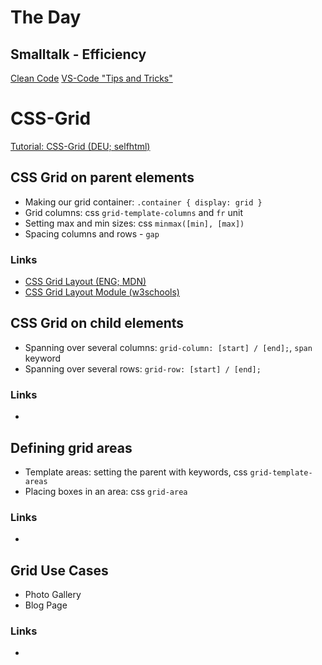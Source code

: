 # The Day

## Smalltalk - Efficiency

[Clean Code]()
[VS-Code "Tips and Tricks"](https://code.visualstudio.com/docs/getstarted/tips-and-tricks)

# CSS-Grid

[Tutorial: CSS-Grid (DEU; selfhtml)](https://wiki.selfhtml.org/wiki/CSS/Tutorials/Grid)

## CSS Grid on parent elements

- Making our grid container: `.container { display: grid }`
- Grid columns: css `grid-template-columns` and `fr` unit
- Setting max and min sizes: css `minmax([min], [max])`
- Spacing columns and rows - `gap`

### Links
- [CSS Grid Layout (ENG; MDN)](https://developer.mozilla.org/en-US/docs/Web/CSS/CSS_Grid_Layout)
- [CSS Grid Layout Module (w3schools)](https://www.w3schools.com/css/css_grid.asp)

## CSS Grid on child elements

- Spanning over several columns:
  `grid-column: [start] / [end];`, `span` keyword
- Spanning over several rows: `grid-row: [start] / [end];`

### Links
- []()

## Defining grid areas

- Template areas: setting the parent with keywords, css `grid-template-areas`
- Placing boxes in an area: css `grid-area`

### Links
- []()

## Grid Use Cases

- Photo Gallery
- Blog Page

### Links
- []()
